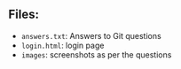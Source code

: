## Files:
- `answers.txt`: Answers to Git questions
- `login.html`: login page
- `images`: screenshots as per the questions
  

